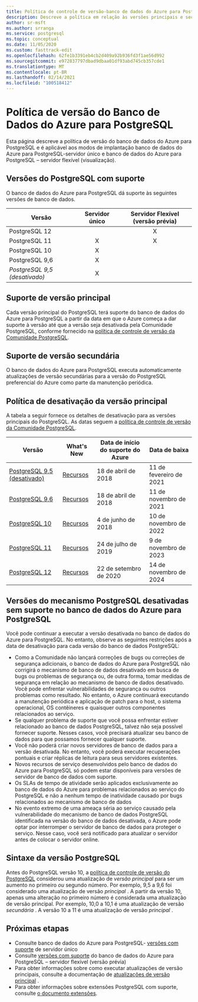 ```yaml
---
title: Política de controle de versão-banco de dados do Azure para PostgreSQL-servidor único e servidor flexível (visualização)
description: Descreve a política em relação às versões principais e secundárias do postgres no banco de dados do Azure para PostgreSQL-servidor único.
author: sr-msft
ms.author: srranga
ms.service: postgresql
ms.topic: conceptual
ms.date: 11/05/2020
ms.custom: fasttrack-edit
ms.openlocfilehash: 62fe1b3391eb4cb2d409a92b936fd3f1ae56d992
ms.sourcegitcommit: e972837797dbad9dbaa01df93abd745cb357cde1
ms.translationtype: MT
ms.contentlocale: pt-BR
ms.lasthandoff: 02/14/2021
ms.locfileid: "100518412"
---
```

# <a name="azure-database-for-postgresql-versioning-policy"></a>Política de versão do Banco de Dados do Azure para PostgreSQL

Esta página descreve a política de versão do banco de dados do Azure para PostgreSQL e é aplicável aos modos de implantação banco de dados do Azure para PostgreSQL-servidor único e banco de dados do Azure para PostgreSQL – servidor flexível (visualização).

## <a name="supported--postgresql-versions"></a>Versões do PostgreSQL com suporte

O banco de dados do Azure para PostgreSQL dá suporte às seguintes versões de banco de dados.

| Versão | Servidor único | Servidor Flexível (versão prévia) |
| ----- | :------: | :----: |
| PostgreSQL 12 |  | X  | 
| PostgreSQL 11 | X | X |
| PostgreSQL 10 | X |  |
| PostgreSQL 9,6 | X |  |
| *PostgreSQL 9,5 (desativado)* | X |  |

## <a name="major-version-support"></a>Suporte de versão principal
Cada versão principal do PostgreSQL terá suporte do banco de dados do Azure para PostgreSQL a partir da data em que o Azure começa a dar suporte à versão até que a versão seja desativada pela Comunidade PostgreSQL, conforme fornecido na [política de controle de versão da Comunidade PostgreSQL](https://www.postgresql.org/support/versioning/).

## <a name="minor-version-support"></a>Suporte de versão secundária
O banco de dados do Azure para PostgreSQL executa automaticamente atualizações de versão secundárias para a versão do PostgreSQL preferencial do Azure como parte da manutenção periódica. 

## <a name="major-version-retirement-policy"></a>Política de desativação da versão principal
A tabela a seguir fornece os detalhes de desativação para as versões principais do PostgreSQL. As datas seguem a [política de controle de versão da Comunidade PostgreSQL](https://www.postgresql.org/support/versioning/).

| Versão | What's New | Data de início do suporte do Azure | Data de baixa|
| ----- | ----- | ------ | ----- |
| [PostgreSQL 9,5 (desativado)](https://www.postgresql.org/about/news/postgresql-132-126-1111-1016-9621-and-9525-released-2165/)| [Recursos](https://www.postgresql.org/docs/9.5/release-9-5.html)  | 18 de abril de 2018   | 11 de fevereiro de 2021
| [PostgreSQL 9,6](https://www.postgresql.org/about/news/postgresql-96-released-1703/) | [Recursos](https://wiki.postgresql.org/wiki/NewIn96) | 18 de abril de 2018  | 11 de novembro de 2021
| [PostgreSQL 10](https://www.postgresql.org/about/news/postgresql-10-released-1786/) | [Recursos](https://wiki.postgresql.org/wiki/New_in_postgres_10) | 4 de junho de 2018  | 10 de novembro de 2022
| [PostgreSQL 11](https://www.postgresql.org/about/news/postgresql-11-released-1894/) | [Recursos](https://www.postgresql.org/docs/11/release-11.html) | 24 de julho de 2019  | 9 de novembro de 2023
| [PostgreSQL 12](https://www.postgresql.org/about/news/postgresql-12-released-1976/) | [Recursos](https://www.postgresql.org/docs/12/release-12.html) | 22 de setembro de 2020  | 14 de novembro de 2024

## <a name="retired-postgresql-engine-versions-not-supported-in-azure-database-for-postgresql"></a>Versões do mecanismo PostgreSQL desativadas sem suporte no banco de dados do Azure para PostgreSQL

Você pode continuar a executar a versão desativada no banco de dados do Azure para PostgreSQL. No entanto, observe as seguintes restrições após a data de desativação para cada versão do banco de dados PostgreSQL:
- Como a Comunidade não lançará correções de bugs ou correções de segurança adicionais, o banco de dados do Azure para PostgreSQL não corrigirá o mecanismo de banco de dados desativado em busca de bugs ou problemas de segurança ou, de outra forma, tomar medidas de segurança em relação ao mecanismo de banco de dados desativado. Você pode enfrentar vulnerabilidades de segurança ou outros problemas como resultado. No entanto, o Azure continuará executando a manutenção periódica e aplicação de patch para o host, o sistema operacional, OS contêineres e quaisquer outros componentes relacionados ao serviço.
- Se qualquer problema de suporte que você possa enfrentar estiver relacionado ao banco de dados PostgreSQL, talvez não seja possível fornecer suporte. Nesses casos, você precisará atualizar seu banco de dados para que possamos fornecer qualquer suporte.
- Você não poderá criar novos servidores de banco de dados para a versão desativada. No entanto, você poderá executar recuperações pontuais e criar réplicas de leitura para seus servidores existentes.
- Novos recursos de serviço desenvolvidos pelo banco de dados do Azure para PostgreSQL só podem estar disponíveis para versões de servidor de banco de dados com suporte.
- Os SLAs de tempo de atividade serão aplicados exclusivamente ao banco de dados do Azure para problemas relacionados ao serviço do PostgreSQL e não a nenhum tempo de inatividade causado por bugs relacionados ao mecanismo de banco de dados  
- No evento extremo de uma ameaça séria ao serviço causado pela vulnerabilidade do mecanismo de banco de dados PostgreSQL identificada na versão do banco de dados desativada, o Azure pode optar por interromper o servidor de banco de dados para proteger o serviço. Nesse caso, você será notificado para atualizar o servidor antes de colocar o servidor online.

## <a name="postgresql-version-syntax"></a>Sintaxe da versão PostgreSQL
Antes do PostgreSQL versão 10, a [política de controle de versão do PostgreSQL](https://www.postgresql.org/support/versioning/) considerou uma atualização de _versão principal_ para ser um aumento no primeiro _ou_ segundo número. Por exemplo, 9,5 a 9,6 foi considerado uma atualização de versão _principal_ . A partir da versão 10, apenas uma alteração no primeiro número é considerada uma atualização de versão principal. Por exemplo, 10,0 a 10,1 é uma atualização de versão _secundária_ . A versão 10 a 11 é uma atualização de versão _principal_ .

## <a name="next-steps"></a>Próximas etapas
- Consulte banco de dados do Azure para PostgreSQL- [versões com suporte](./concepts-supported-versions.md) de servidor único
- Consulte [versões com suporte](flexible-server/concepts-supported-versions.md) do banco de dados do Azure para PostgreSQL – servidor flexível (versão prévia)
- Para obter informações sobre como executar atualizações de versão principais, consulte a documentação de [atualizações de versão principal](how-to-upgrade-using-dump-and-restore.md) .
- Para obter informações sobre extensões PostgreSQL com suporte, consulte [o documento extensões](concepts-extensions.md).
